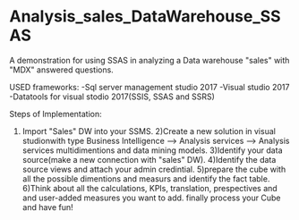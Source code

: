 # Analysis_sales_DataWarehouse_SSAS
A demonstration for using SSAS in analyzing a Data warehouse "sales" with "MDX" answered questions.

USED frameworks:
-Sql server management studio 2017
-Visual studio 2017
-Datatools for visual stodio 2017(SSIS, SSAS and SSRS)

Steps of Implementation:
1) Import "Sales" DW into your SSMS.
2)Create a new solution in visual studionwith type Business Intelligence --> Analysis services --> Analysis services multidimentions and data mining models.
3)Identify your data source(make a new connection with "sales" DW).
4)Identify the data source views and attach your admin credintial.
5)prepare the cube with all the possible dimentions and measurs and identify the fact table.
6)Think about all the calculations, KPIs, translation, prespectives and and user-added measures you want to add.
finally process your Cube and have fun!
